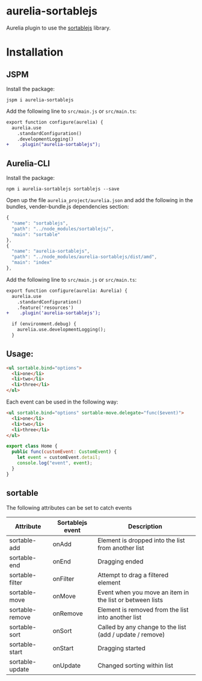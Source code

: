 # aurelia-sortablejs

Aurelia plugin to use the [sortablejs](https://github.com/rubaxa/Sortable) library.

# Installation

## JSPM
Install the package:
```
jspm i aurelia-sortablejs
```

Add the following line to ```src/main.js``` or ```src/main.ts```:
```diff
export function configure(aurelia) {
  aurelia.use
    .standardConfiguration()
    .developmentLogging()
+    .plugin("aurelia-sortablejs");
```
## Aurelia-CLI
Install the package:
```
npm i aurelia-sortablejs sortablejs --save
```

Open up the file ```aurelia_project/aurelia.json``` and add the following in the bundles, vender-bundle.js dependencies section:
```javascript
{
  "name": "sortablejs",
  "path": "../node_modules/sortablejs/",
  "main": "sortable"
},
{
  "name": "aurelia-sortablejs",
  "path": "../node_modules/aurelia-sortablejs/dist/amd",
  "main": "index"
},
```
Add the following line to ```src/main.js``` or ```src/main.ts```:
```diff
export function configure(aurelia: Aurelia) {
  aurelia.use
    .standardConfiguration()
    .feature('resources')
+    .plugin('aurelia-sortablejs');

  if (environment.debug) {
    aurelia.use.developmentLogging();
  }
```
## Usage:
```html
<ul sortable.bind="options">
  <li>one</li>
  <li>two</li>
  <li>three</li>
</ul>
```

Each event can be used in the following way:

```html
<ul sortable.bind="options" sortable-move.delegate="func($event)">
  <li>one</li>
  <li>two</li>
  <li>three</li>
</ul>
```

```javascript
export class Home {
  public func(customEvent: CustomEvent) {
    let event = customEvent.detail;
    console.log("event", event);
  }
}
```

## sortable
The following attributes can be set to catch events

| Attribute        | Sortablejs event | Description 
| ---------------- | ---------------- | --------------
| sortable-add     | onAdd            | Element is dropped into the list from another list
| sortable-end     | onEnd            | Dragging ended 
| sortable-filter  | onFilter         | Attempt to drag a filtered element
| sortable-move    | onMove           | Event when you move an item in the list or between lists 
| sortable-remove  | onRemove         | Element is removed from the list into another list 
| sortable-sort    | onSort           | Called by any change to the list (add / update / remove) 
| sortable-start   | onStart          | Dragging started 
| sortable-update  | onUpdate         | Changed sorting within list
